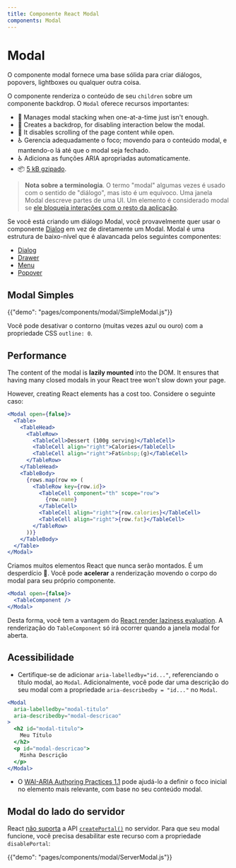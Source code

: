 ```yaml
---
title: Componente React Modal
components: Modal
---
```


# Modal

<p class="description">O componente modal fornece uma base sólida para criar diálogos, popovers, lightboxes ou qualquer outra coisa.</p>

O componente renderiza o conteúdo de seu `children` sobre um componente backdrop. O `Modal` oferece recursos importantes:

- 💄 Manages modal stacking when one-at-a-time just isn't enough.
- 🔐 Creates a backdrop, for disabling interaction below the modal.
- 🔐 It disables scrolling of the page content while open.
- ♿️ Gerencia adequadamente o foco; movendo para o conteúdo modal, e mantendo-o lá até que o modal seja fechado.
- ♿️ Adiciona as funções ARIA apropriadas automaticamente.
- 📦 [5 kB gzipado](/size-snapshot).

> **Nota sobre a terminologia**. O termo "modal" algumas vezes é usado com o sentido de "diálogo", mas isto é um equívoco. Uma janela Modal descreve partes de uma UI. Um elemento é considerado modal se [ele bloqueia interações com o resto da aplicação](https://en.wikipedia.org/wiki/Modal_window).

Se você está criando um diálogo Modal, você provavelmente quer usar o componente [Dialog](/components/dialogs/) em vez de diretamente um Modal. Modal é uma estrutura de baixo-nível que é alavancada pelos seguintes componentes:

- [Dialog](/components/dialogs/)
- [Drawer](/components/drawers/)
- [Menu](/components/menus/)
- [Popover](/components/popover/)

## Modal Simples

{{"demo": "pages/components/modal/SimpleModal.js"}}

Você pode desativar o contorno (muitas vezes azul ou ouro) com a propriedade CSS `outline: 0`.

## Performance

The content of the modal is **lazily mounted** into the DOM. It ensures that having many closed modals in your React tree won't slow down your page.

However, creating React elements has a cost too. Considere o seguinte caso:

```jsx
<Modal open={false}>
  <Table>
    <TableHead>
      <TableRow>
        <TableCell>Dessert (100g serving)</TableCell>
        <TableCell align="right">Calories</TableCell>
        <TableCell align="right">Fat&nbsp;(g)</TableCell>
      </TableRow>
    </TableHead>
    <TableBody>
      {rows.map(row => (
        <TableRow key={row.id}>
          <TableCell component="th" scope="row">
            {row.name}
          </TableCell>
          <TableCell align="right">{row.calories}</TableCell>
          <TableCell align="right">{row.fat}</TableCell>
        </TableRow>
      ))}
    </TableBody>
  </Table>
</Modal>
```

Criamos muitos elementos React que nunca serão montados. É um desperdício 🐢. Você pode **acelerar** a renderização movendo o corpo do modal para seu próprio componente.

```jsx
<Modal open={false}>
  <TableComponent />
</Modal>
```

Desta forma, você tem a vantagem do [React render laziness evaluation](https://overreacted.io/react-as-a-ui-runtime/#lazy-evaluation). A renderização do `TableComponent` só irá ocorrer quando a janela modal for aberta.

## Acessibilidade

- Certifique-se de adicionar `aria-labelledby="id..."`, referenciando o título modal, ao `Modal`. Adicionalmente, você pode dar uma descrição do seu modal com a propriedade `aria-describedby = "id..."` no `Modal`.

```jsx
<Modal
  aria-labelledby="modal-titulo"
  aria-describedby="modal-descricao"
>
  <h2 id="modal-titulo">
    Meu Título
  </h2>
  <p id="modal-descricao">
    Minha Descrição
  </p>
</Modal>
```

- O [WAI-ARIA Authoring Practices 1.1](https://www.w3.org/TR/wai-aria-practices/examples/dialog-modal/dialog.html) pode ajudá-lo a definir o foco inicial no elemento mais relevante, com base no seu conteúdo modal.

## Modal do lado do servidor

React [não suporta](https://github.com/facebook/react/issues/13097) a API [`createPortal()`](https://reactjs.org/docs/portals.html) no servidor. Para que seu modal funcione, você precisa desabilitar este recurso com a propriedade `disablePortal`:

{{"demo": "pages/components/modal/ServerModal.js"}}